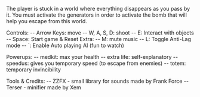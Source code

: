 The player is stuck in a world where everything disappears as you pass by it. You must activate the generators in order to activate the bomb that will help you escape from this world.

Controls:
-- Arrow Keys: move
-- W, A, S, D: shoot
-- E: Interact with objects
-- Space: Start game & Reset
Extra:
-- M: mute music
-- L: Toggle Anti-Lag mode
-- `: Enable Auto playing AI (fun to watch)

Powerups:
-- medkit: max your health
-- extra life: self-explanatory
-- speedus: gives you temporary speed (to escape from enemies)
-- totem: temporary invincibility

Tools & Credits:
-- ZZFX - small library for sounds made by Frank Force
-- Terser - minifier made by Xem